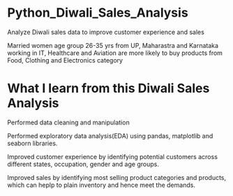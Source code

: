 # Python_Diwali_Sales_Analysis

Analyze Diwali sales data to improve customer experience and sales

Married women age group 26-35 yrs from UP,  Maharastra and Karnataka working in IT, Healthcare and Aviation are more likely to buy products from Food, Clothing and Electronics category

# What I learn from this Diwali Sales Analysis

Performed data cleaning and manipulation

Performed exploratory data analysis(EDA) using pandas, matplotlib and seaborn libraries.

Improved customer experience by identifying potential customers across different states, occupation, gender and age groups.

Improved sales by identifying most selling product categories and products, which can heplp to plain inventory and hence meet the demands.
